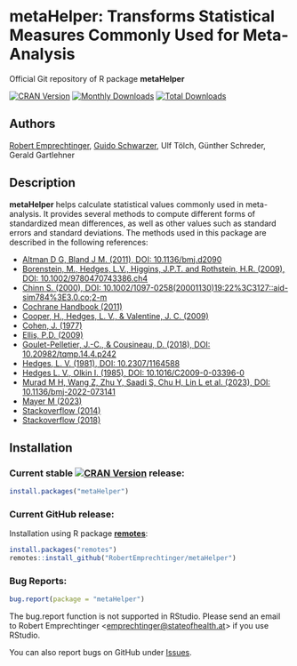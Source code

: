 # metaHelper: Transforms Statistical Measures Commonly Used for Meta-Analysis

Official Git repository of R package **metaHelper**

[![CRAN Version](https://www.r-pkg.org/badges/version/metaHelper)](https://cran.r-project.org/package=metaHelper)
[![Monthly Downloads](https://cranlogs.r-pkg.org/badges/metaHelper)](https://cranlogs.r-pkg.org/badges/metaHelper)
[![Total Downloads](https://cranlogs.r-pkg.org/badges/grand-total/metaHelper)](https://cranlogs.r-pkg.org/badges/grand-total/metaHelper)


## Authors

[Robert Emprechtinger](https://orcid.org/0000-0003-3114-9812),
[Guido Schwarzer](https://orcid.org/0000-0001-6214-9087),
Ulf Tölch,
Günther Schreder,
Gerald Gartlehner


## Description

**metaHelper** helps calculate statistical values commonly used in meta-analysis. It provides several methods to compute different forms of standardized mean differences, as well as other values such as standard errors and standard deviations. The methods used in this package are described in the following references:

- [Altman D G, Bland J M. (2011), DOI: 10.1136/bmj.d2090](https://doi.org/10.1136/bmj.d2090) 
- [Borenstein, M., Hedges, L.V., Higgins, J.P.T. and Rothstein, H.R. (2009), DOI: 10.1002/9780470743386.ch4](https://doi.org/10.1002/9780470743386.ch4)
- [Chinn S. (2000), DOI: 10.1002/1097-0258(20001130)19:22%3C3127::aid-sim784%3E3.0.co;2-m](https://doi.org/10.1002/1097-0258(20001130)19:22%3C3127::aid-sim784%3E3.0.co;2-m)
- [Cochrane Handbook (2011)](https://handbook-5-1.cochrane.org/front_page.htm)
- [Cooper, H., Hedges, L. V., & Valentine, J. C. (2009)](https://psycnet.apa.org/record/2009-05060-000)
- [Cohen, J. (1977)](https://psycnet.apa.org/record/1987-98267-000)
- [Ellis, P.D. (2009)](https://www.psychometrica.de/effect_size.html)
- [Goulet-Pelletier, J.-C., & Cousineau, D. (2018), DOI: 10.20982/tqmp.14.4.p242](https://doi.org/10.20982/tqmp.14.4.p242)
- [Hedges, L. V. (1981), DOI: 10.2307/1164588](https:/doi.org/10.2307/1164588)
- [Hedges L. V., Olkin I. (1985), DOI: 10.1016/C2009-0-03396-0](https://doi.org/10.1016/C2009-0-03396-0)
- [Murad M H, Wang Z, Zhu Y, Saadi S, Chu H, Lin L et al. (2023), DOI: 10.1136/bmj-2022-073141 ](https://doi.org/10.1136/bmj-2022-073141)
- [Mayer M (2023)](https://search.r-project.org/CRAN/refmans/confintr/html/ci_proportion.html)
- [Stackoverflow (2014)](https://stats.stackexchange.com/questions/82720/confidence-interval-around-binomial-estimate-of-0-or-1)
- [Stackoverflow (2018)](https://stats.stackexchange.com/q/338043)


## Installation

### Current stable [![CRAN Version](https://www.r-pkg.org/badges/version/metaHelper)](https://cran.r-project.org/package=metaHelper) release:
```r
install.packages("metaHelper")
```

### Current GitHub release:

Installation using R package
[**remotes**](https://cran.r-project.org/package=remotes):
```r
install.packages("remotes")
remotes::install_github("RobertEmprechtinger/metaHelper")
```

### Bug Reports:

```r
bug.report(package = "metaHelper")
```

The bug.report function is not supported in RStudio. Please send an email to Robert Emprechtinger <<emprechtinger@stateofhealth.at>> if you use RStudio.

You can also report bugs on GitHub under [Issues](https://github.com/RobertEmprechtinger/metaHelper/issues/).
